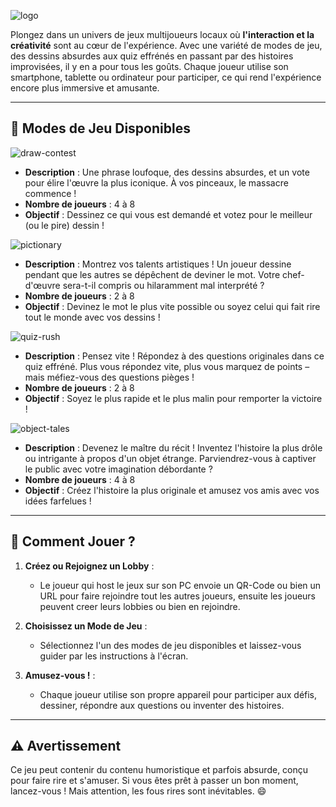 ![logo](https://github.com/user-attachments/assets/986e886c-d9c2-4961-af16-0aca47eda2a4)

Plongez dans un univers de jeux multijoueurs locaux où **l'interaction et la créativité** sont au cœur de l'expérience. Avec une variété de modes de jeu, des dessins absurdes aux quiz effrénés en passant par des histoires improvisées, il y en a pour tous les goûts. Chaque joueur utilise son smartphone, tablette ou ordinateur pour participer, ce qui rend l'expérience encore plus immersive et amusante.

---

## 🎲 **Modes de Jeu Disponibles**

![draw-contest](https://github.com/user-attachments/assets/c41e81ed-81a5-47da-9bc4-3599c3a0e863)
   - **Description** : Une phrase loufoque, des dessins absurdes, et un vote pour élire l'œuvre la plus iconique. À vos pinceaux, le massacre commence !
   - **Nombre de joueurs** : 4 à 8
   - **Objectif** : Dessinez ce qui vous est demandé et votez pour le meilleur (ou le pire) dessin !

![pictionary](https://github.com/user-attachments/assets/9b916380-0aa5-437a-b36a-fde3ca097894)
   - **Description** : Montrez vos talents artistiques ! Un joueur dessine pendant que les autres se dépêchent de deviner le mot. Votre chef-d'œuvre sera-t-il compris ou hilaramment mal interprété ?
   - **Nombre de joueurs** : 2 à 8
   - **Objectif** : Devinez le mot le plus vite possible ou soyez celui qui fait rire tout le monde avec vos dessins !

![quiz-rush](https://github.com/user-attachments/assets/0b42fa8c-9759-46b4-8d25-8740845c1ce1)
   - **Description** : Pensez vite ! Répondez à des questions originales dans ce quiz effréné. Plus vous répondez vite, plus vous marquez de points – mais méfiez-vous des questions pièges !
   - **Nombre de joueurs** : 2 à 8
   - **Objectif** : Soyez le plus rapide et le plus malin pour remporter la victoire !

![object-tales](https://github.com/user-attachments/assets/7eeb9dd4-7bd1-4155-81bf-343ecbae7c59)
   - **Description** : Devenez le maître du récit ! Inventez l'histoire la plus drôle ou intrigante à propos d'un objet étrange. Parviendrez-vous à captiver le public avec votre imagination débordante ?
   - **Nombre de joueurs** : 4 à 8
   - **Objectif** : Créez l'histoire la plus originale et amusez vos amis avec vos idées farfelues !

---

## 📱 **Comment Jouer ?**

1. **Créez ou Rejoignez un Lobby** :
   - Le joueur qui host le jeux sur son PC envoie un QR-Code ou bien un URL pour faire rejoindre tout les autres joueurs, ensuite les joueurs peuvent creer leurs lobbies ou bien en rejoindre.
   
2. **Choisissez un Mode de Jeu** :
   - Sélectionnez l'un des modes de jeu disponibles et laissez-vous guider par les instructions à l'écran.

3. **Amusez-vous !** :
   - Chaque joueur utilise son propre appareil pour participer aux défis, dessiner, répondre aux questions ou inventer des histoires.

---

## ⚠️ **Avertissement**

Ce jeu peut contenir du contenu humoristique et parfois absurde, conçu pour faire rire et s'amuser. Si vous êtes prêt à passer un bon moment, lancez-vous ! Mais attention, les fous rires sont inévitables. 😄
